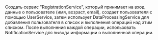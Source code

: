 Создать сервис "RegistrationService",
который принимает на вход данные о
пользователе (имя, возраст, email),
создает пользователя с помощью UserService,
затем использует DataProcessingService для добавления пользователя в список и
выполнения операций над этим списком.
После выполнения каждой операции,
использовать NotificationService для вывода информации о выполненной операции.